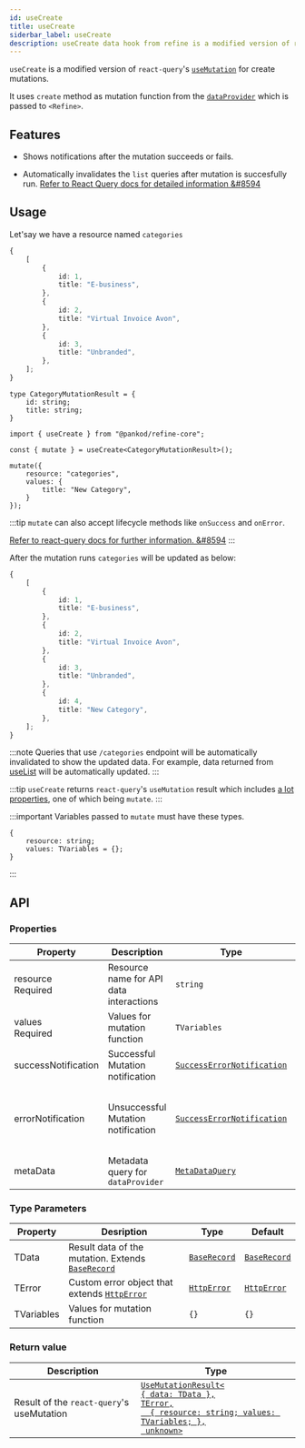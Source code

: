 ```yaml
---
id: useCreate
title: useCreate
siderbar_label: useCreate
description: useCreate data hook from refine is a modified version of react-query's useMutation for create mutations
---
```


`useCreate` is a modified version of `react-query`'s [`useMutation`](https://react-query.tanstack.com/reference/useMutation#) for create mutations. 

It uses `create` method as mutation function from the [`dataProvider`](api-references/providers/data-provider.md) which is passed to `<Refine>`.

## Features

* Shows notifications after the mutation succeeds or fails.

* Automatically invalidates the `list` queries after mutation is succesfully run.
[Refer to React Query docs for detailed information &#8594](https://react-query.tanstack.com/guides/invalidations-from-mutations)

## Usage

Let'say we have a resource named `categories`

```ts title="https://api.fake-rest.refine.dev/categories"
{
    [
        {
            id: 1,
            title: "E-business",
        },
        {
            id: 2,
            title: "Virtual Invoice Avon",
        },
        {
            id: 3,
            title: "Unbranded",
        },
    ];
}
```

```tsx 
type CategoryMutationResult = {
    id: string;
    title: string;
}

import { useCreate } from "@pankod/refine-core";

const { mutate } = useCreate<CategoryMutationResult>();

mutate({
    resource: "categories",
    values: {
        title: "New Category",
    }
});
```

:::tip
`mutate` can also accept lifecycle methods like `onSuccess` and `onError`.

[Refer to react-query docs for further information. &#8594](https://react-query.tanstack.com/guides/mutations#mutation-side-effects)
:::

After the mutation runs `categories` will be updated as below:

```ts title="https://api.fake-rest.refine.dev/categories"
{
    [
        {
            id: 1,
            title: "E-business",
        },
        {
            id: 2,
            title: "Virtual Invoice Avon",
        },
        {
            id: 3,
            title: "Unbranded",
        },
        {
            id: 4,
            title: "New Category",
        },
    ];
}
```
:::note
Queries that use `/categories` endpoint will be automatically invalidated to show the updated data. For example, data returned from [useList](useList.md) will be automatically updated.
:::

:::tip
`useCreate` returns `react-query`'s `useMutation` result which includes [a lot properties](https://react-query.tanstack.com/reference/useMutation), one of which being `mutate`.
:::

:::important
Variables passed to `mutate` must have these types.

```tsx
{
    resource: string;
    values: TVariables = {};
}
```
:::

## API
### Properties

| Property                                            | Description                                                                    | Type                                                                       | Default                                                              |
| --------------------------------------------------- | ------------------------------------------------------------------------------ | -------------------------------------------------------------------------- | -------------------------------------------------------------------- |
| <div className="required-block"><div>resource</div> <div className="required">Required</div></div> | Resource name for API data interactions | `string`                                                                   |                                                                      |
| values  <div className=" required">Required</div>   | Values for mutation function                                                   | `TVariables`                                                               | {}                                                                   |
| successNotification                                 | Successful Mutation notification                                               | [`SuccessErrorNotification`](../../interfaces.md#successerrornotification) | "Successfully created `resource`"                                    |
| errorNotification                                   | Unsuccessful Mutation notification                                             | [`SuccessErrorNotification`](../../interfaces.md#successerrornotification) | "There was an error creating `resource` (status code: `statusCode`)" |
| metaData                                            | Metadata query for `dataProvider`                                              | [`MetaDataQuery`](/api-references/interfaces.md#metadataquery)           | {}                                                                   |

### Type Parameters


| Property   | Desription                                                                          | Type                                           | Default                                        |
| ---------- | ----------------------------------------------------------------------------------- | ---------------------------------------------- | ---------------------------------------------- |
| TData      | Result data of the mutation. Extends [`BaseRecord`](../../interfaces.md#baserecord) | [`BaseRecord`](../../interfaces.md#baserecord) | [`BaseRecord`](../../interfaces.md#baserecord) |
| TError     | Custom error object that extends [`HttpError`](../../interfaces.md#httperror)       | [`HttpError`](../../interfaces.md#httperror)   | [`HttpError`](../../interfaces.md#httperror)   |
| TVariables | Values for mutation function                                                        | `{}`                                           | `{}`                                           |

### Return value

| Description                               | Type                                                                                                                                                                                   |
| ----------------------------------------- | -------------------------------------------------------------------------------------------------------------------------------------------------------------------------------------- |
| Result of the `react-query`'s useMutation | [`UseMutationResult<`<br/>`{ data: TData },`<br/>`TError,`<br/>`  { resource: string; values: TVariables; },`<br/>` unknown>`](https://react-query.tanstack.com/reference/useMutation) |

